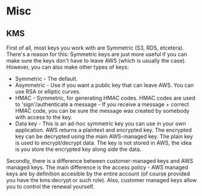 # Misc

## KMS

First of all, most keys you work with are Symmetric (S3, RDS, etcetera). There's a reason for this: Symmetric keys are just more useful if you can make sure the keys don't have to leave AWS (which is usually the case). However, you can also make other types of keys:

- Symmetric - The default.
- Asymmetric - Use if you want a public key that can leave AWS. You can use RSA or elliptic curves.
- HMAC - Symmetric, for generating HMAC codes. HMAC codes are used to 'sign'/authenticate a message - If you receive a message + correct HMAC code, you can be sure the message was created by somebody with access to the key.
- Data key - This is an ad-hoc symmetric key you can use in your own application. AWS returns a plaintext and encrypted key. The encrypted key can be decrypted using the main AWS-managed key. The plain key is used to encrypt/decrypt data. The key is not stored in AWS, the idea is you store the encrypted key along side the data.

Secondly, there is a difference between customer-managed keys and AWS managed keys. The main difference is the access policy - AWS managed keys are by definition accesible by the entire account (of course provided you have the kms:decrypt or such role). Also, customer managed keys allow you to control the renewal yourself.
